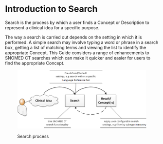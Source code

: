 # Introduction to Search

Search is the process by which a user finds a Concept or Description to represent a clinical idea for a specific purpose.

The way a search is carried out depends on the setting in which it is performed. A simple search may involve typing a word or phrase in a search box, getting a list of matching terms and viewing the list to identify the appropriate Concept. This Guide considers a range of enhancements to SNOMED CT searches which can make it quicker and easier for users to find the appropriate Concept.

<figure><img src="../images/52170899.png" alt=""><figcaption><p>Search process</p></figcaption></figure>



